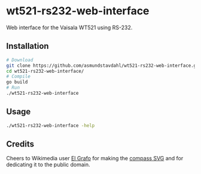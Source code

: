 # wt521-rs232-web-interface
Web interface for the Vaisala WT521 using RS-232.

## Installation
```sh
# Download
git clone https://github.com/asmundstavdahl/wt521-rs232-web-interface.git
cd wt521-rs232-web-interface/
# Compile
go build
# Run
./wt521-rs232-web-interface
```

## Usage
```sh
./wt521-rs232-web-interface -help
```

## Credits
Cheers to Wikimedia user [El Grafo](https://commons.wikimedia.org/wiki/User:El_Grafo) for making the [compass SVG](https://en.wiktionary.org/wiki/File:Compass-icon_bb_NEbE.svg) and for dedicating it to the public domain.
